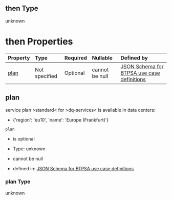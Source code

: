 ## then Type

unknown

# then Properties

| Property      | Type          | Required | Nullable       | Defined by                                                                                                                                                                                                                                      |
| :------------ | :------------ | :------- | :------------- | :---------------------------------------------------------------------------------------------------------------------------------------------------------------------------------------------------------------------------------------------- |
| [plan](#plan) | Not specified | Optional | cannot be null | [JSON Schema for BTPSA use case definitions](btpsa-usecase-properties-services-items-allof-1-then-allof-36-then-allof-1-then-properties-plan.md "undefined#/properties/services/items/allOf/1/then/allOf/36/then/allOf/1/then/properties/plan") |

## plan

service plan >standard< for >dq-services< is available in data centers:

*   {'region': 'eu10', 'name': 'Europe (Frankfurt)'}

`plan`

*   is optional

*   Type: unknown

*   cannot be null

*   defined in: [JSON Schema for BTPSA use case definitions](btpsa-usecase-properties-services-items-allof-1-then-allof-36-then-allof-1-then-properties-plan.md "undefined#/properties/services/items/allOf/1/then/allOf/36/then/allOf/1/then/properties/plan")

### plan Type

unknown
